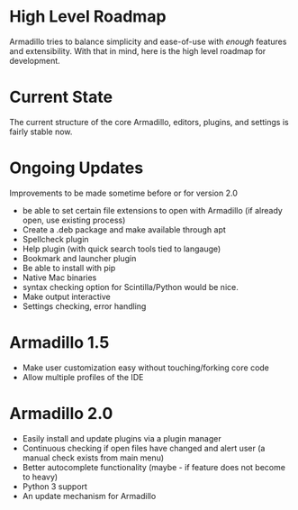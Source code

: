 # High Level Roadmap

Armadillo tries to balance simplicity and ease-of-use with *enough* features and extensibility. With that in mind, here is the high level roadmap for development.

# Current State
The current structure of the core Armadillo, editors, plugins, and settings is fairly stable now.

# Ongoing Updates
Improvements to be made sometime before or for version 2.0

- be able to set certain file extensions to open with Armadillo (if already open, use existing process)
- Create a .deb package and make available through apt
- Spellcheck plugin
- Help plugin (with quick search tools tied to langauge)
- Bookmark and launcher plugin
- Be able to install with pip
- Native Mac binaries
- syntax checking option for Scintilla/Python would be nice.
- Make output interactive
- Settings checking, error handling

# Armadillo 1.5
- Make user customization easy without touching/forking core code
- Allow multiple profiles of the IDE

# Armadillo 2.0
- Easily install and update plugins via a plugin manager
- Continuous checking if open files have changed and alert user (a manual check exists from main menu)
- Better autocomplete functionality (maybe - if feature does not become to heavy)
- Python 3 support
- An update mechanism for Armadillo

